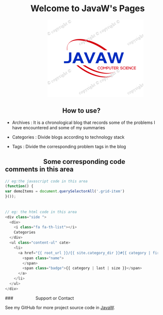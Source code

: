 # &emsp;&emsp;&emsp;Welcome to JavaW's Pages

&emsp;&emsp;&emsp;&emsp;&emsp;&emsp;&emsp;&emsp;&emsp;&emsp;![img_JavaW](img/JavaW.png)

## &emsp;&emsp;&emsp;&emsp;&emsp;&emsp;&emsp;&emsp;&emsp;How to use?

* Archives : It is a chronological blog that records some of the problems I have encountered and some of my summaries

* Categories : Divide blogs according to technology stack

* Tags : Divide the corresponding problem tags in the blog


## &emsp;&emsp;&emsp;&emsp;&emsp;&emsp;Some corresponding code comments in this area
```js
// eg:the javascript code in this area
(function() {
var demoItems = document.querySelectorAll('.grid-item')
}());


// eg: the html code in this area
<div class="side ">
  <div>
    <i class="fa fa-th-list"></i>
    Categories
  </div>
  <ul class="content-ul" cate>
    <li>
      <a href="{{ root_url }}/{{ site.category_dir }}#{{ category | first }}" class="categories-list-item" cate="{{ category | first }}">
        <span class="name">
        </span>
        <span class="badge">{{ category | last | size }}</span>
      </a>
    </li>
  </ul>
</div>
```



###&emsp;&emsp;&emsp;&emsp;&emsp; Support or Contact

See my GitHub for more project source code in [JavaW](https://guides.github.com/w-java).

